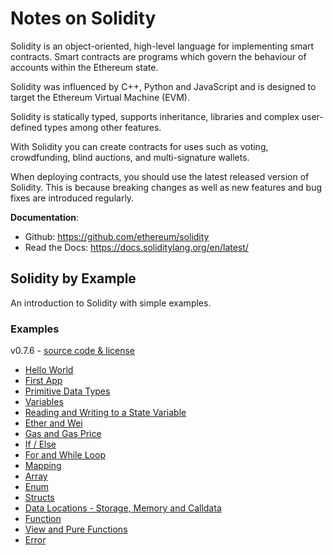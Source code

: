 # Notes on Solidity  
Solidity is an object-oriented, high-level language for implementing smart contracts. Smart contracts are programs which govern the behaviour of accounts within the Ethereum state.  

Solidity was influenced by C++, Python and JavaScript and is designed to target the Ethereum Virtual Machine (EVM).  

Solidity is statically typed, supports inheritance, libraries and complex user-defined types among other features.  

With Solidity you can create contracts for uses such as voting, crowdfunding, blind auctions, and multi-signature wallets.  

When deploying contracts, you should use the latest released version of Solidity. This is because breaking changes as well as new features and bug fixes are introduced regularly.  

**Documentation**:  
* Github: https://github.com/ethereum/solidity
* Read the Docs: https://docs.soliditylang.org/en/latest/


## Solidity by Example  
An introduction to Solidity with simple examples.  

### Examples
v0.7.6 - [source code & license](https://github.com/solidity-by-example/solidity-by-example.github.io)  
* [Hello World](./src/0.7/00_hello-world)
* [First App](./src/0.7/01_first-app)
* [Primitive Data Types](./src/0.7/02_primitives)
* [Variables](./src/0.7/03_variables)
* [Reading and Writing to a State Variable](./src/0.7/04_state-variables)
* [Ether and Wei](./src/0.7/05_ether-units)
* [Gas and Gas Price](./src/0.7/06_gas)
* [If / Else](./src/0.7/07_if-else)
* [For and While Loop](./src/0.7/08_loops)
* [Mapping](./src/0.7/09_mapping)
* [Array](./src/0.7/10_array)
* [Enum](./src/0.7/11_enum)
* [Structs](./src/0.7/12_structs)
* [Data Locations - Storage, Memory and Calldata](./src/0.7/13_data-locations)
* [Function](./src/0.7/14_function)
* [View and Pure Functions](./src/0.7/15_view-and-pure-functions)
* [Error](./src/0.7/16_error)